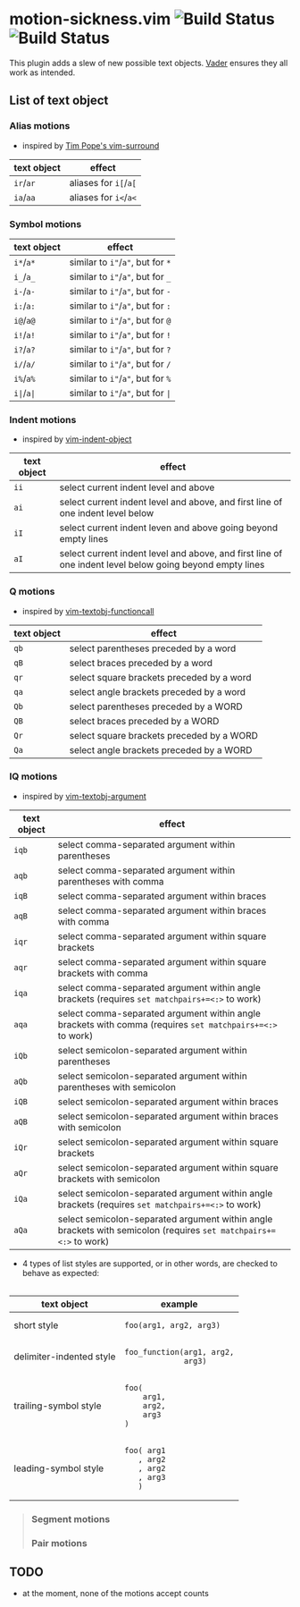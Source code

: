 # motion-sickness.vim ![Build Status](https://travis-ci.org/hgiesel/vim-motion-sickness.svg?branch=master) ![Build Status](https://travis-ci.org/hgiesel/vim-motion-sickness.svg?branch=devel)

This plugin adds a slew of new possible text objects. [Vader](https://github.com/junegunn/vader.vim)
ensures they all work as intended.

## List of text object

### Alias motions

* inspired by [Tim Pope's vim-surround](https://github.com/tpope/vim-surround)

| text object  | effect                |
|--------------|-----------------------|
| `ir`/`ar`    | aliases for `i[`/`a[` |
| `ia`/`aa`    | aliases for `i<`/`a<` |

### Symbol motions

| text object  | effect                             |
|--------------|------------------------------------|
| `i*`/`a*`    | similar to `i"`/`a"`, but for `*`  |
| `i_`/`a_`    | similar to `i"`/`a"`, but for `_`  |
| `i-`/`a-`    | similar to `i"`/`a"`, but for `-`  |
| `i:`/`a:`    | similar to `i"`/`a"`, but for `:`  |
| `i@`/`a@`    | similar to `i"`/`a"`, but for `@`  |
| `i!`/`a!`    | similar to `i"`/`a"`, but for `!`  |
| `i?`/`a?`    | similar to `i"`/`a"`, but for `?`  |
| `i/`/`a/`    | similar to `i"`/`a"`, but for `/`  |
| `i%`/`a%`    | similar to `i"`/`a"`, but for `%`  |
| `i\|`/`a\|`  | similar to `i"`/`a"`, but for `\|` |

### Indent motions

* inspired by [vim-indent-object](https://github.com/michaeljsmith/vim-indent-object)

| text object | effect                |
|-------------|-----------------------|
| `ii`        | select current indent level and above |
| `ai`        | select current indent level and above, and first line of one indent level below |
| `iI`        | select current indent leven and above going beyond empty lines |
| `aI`        | select current indent level and above, and first line of one indent level below going beyond empty lines |

### Q motions

* inspired by [vim-textobj-functioncall](https://github.com/machakann/vim-textobj-functioncall)

| text object | effect                |
|-------------|-----------------------|
| `qb`        | select parentheses preceded by a word     |
| `qB`        | select braces preceded by a word          |
| `qr`        | select square brackets preceded by a word |
| `qa`        | select angle brackets preceded by a word  |
| `Qb`        | select parentheses preceded by a WORD     |
| `QB`        | select braces preceded by a WORD          |
| `Qr`        | select square brackets preceded by a WORD |
| `Qa`        | select angle brackets preceded by a WORD  |

### IQ motions

* inspired by [vim-textobj-argument](https://github.com/gaving/vim-textobj-argument)

| text object | effect                |
|-------------|-----------------------|
| `iqb`       | select comma-separated argument within parentheses                |
| `aqb`       | select comma-separated argument within parentheses with comma     |
| `iqB`       | select comma-separated argument within braces                     |
| `aqB`       | select comma-separated argument within braces with comma          |
| `iqr`       | select comma-separated argument within square brackets            |
| `aqr`       | select comma-separated argument within square brackets with comma |
| `iqa`       | select comma-separated argument within angle brackets (requires `set matchpairs+=<:>` to work) |
| `aqa`       | select comma-separated argument within angle brackets with comma (requires `set matchpairs+=<:>` to work) |
| `iQb`       | select semicolon-separated argument within parentheses                |
| `aQb`       | select semicolon-separated argument within parentheses with semicolon     |
| `iQB`       | select semicolon-separated argument within braces                     |
| `aQB`       | select semicolon-separated argument within braces with semicolon          |
| `iQr`       | select semicolon-separated argument within square brackets            |
| `aQr`       | select semicolon-separated argument within square brackets with semicolon |
| `iQa`       | select semicolon-separated argument within angle brackets (requires `set matchpairs+=<:>` to work) |
| `aQa`       | select semicolon-separated argument within angle brackets with semicolon (requires `set matchpairs+=<:>` to work) |

* 4 types of list styles are supported, or in other words, are checked to behave as expected:


<table>
  
<table>
    <thead>
        <tr>
            <th>text object</th>
            <th>example</th>
        </tr>
    </thead>
    <tbody>
        <tr>
            <td>short style</td>
            <td>
                <pre><code>foo(arg1, arg2, arg3)</code></pre>
            </td>
        </tr>
        <tr>
            <td>delimiter-indented style</td>
            <td>
                <pre><code>foo_function(arg1, arg2,
             arg3)</code></pre>
            </td>
        </tr>
        <tr>
            <td>trailing-symbol style</td>
            <td>
                <pre><code>foo(
    arg1,
    arg2,
    arg3
)</code></pre>
            </td>
        </tr>
        <tr>
            <td>leading-symbol style</td>
            <td>
                <pre><code>foo( arg1
   , arg2
   , arg2
   , arg3
   )</code></pre>
            </td>
        </tr>
    </tbody>
</table> 

> ### Segment motions
> ### Pair motions

## TODO

* at the moment, none of the motions accept counts
